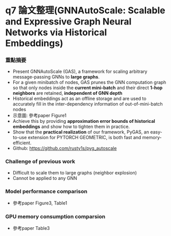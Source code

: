 # q7 論文整理(GNNAutoScale: Scalable and Expressive Graph Neural Networks via Historical Embeddings)
### 重點摘要
- Present GNNAutoScale (GAS), a framework for scaling arbitrary message-passing GNNs to **large graphs**.
- For a given minibatch of nodes, GAS prunes the GNN computation graph so that only nodes inside the **current mini-batch** and their direct **1-hop neighbors** are retained, **independent of GNN depth**
- Historical embeddings act as an offline storage and are used to accurately fill in the inter-dependency information of out-of-mini-batch nodes
- 示意圖: 參考paper Figure1
- Achieve this by providing **approximation error bounds of historical embeddings** and show how to tighten them in practice.
- Show that the **practical realization** of our framework, PyGAS, an easy-to-use extension for PYTORCH GEOMETRIC, is both fast and memory-efficient.
- Github: https://github.com/rusty1s/pyg_autoscale

### Challenge of previous work 
- Difficult to scale them to large graphs (neighbor explosion)
- Cannot be applied to any GNN

### Model performance comparison
- 參考paper Figure3, Table1

### GPU memory consumption comparsion
- 參考paper Table3
